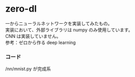 # zero-dl
一からニューラルネットワークを実装してみたもの。<br>
実装において、外部ライブラリは numpy のみ使用しています。<br>
CNN は実装していません。<br>
参考：ゼロから作る deep learning<br>
### コード
/nn/mnist.py が完成系